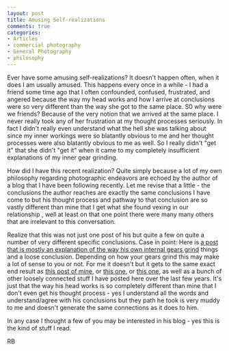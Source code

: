 ```yaml
---
layout: post
title: Amusing Self-realizations
comments: true
categories:
- Articles
- commercial photography
- General Photography
- philosophy
---
```

Ever have some amusing self-realizations? It doesn't happen often, when it does I am usually amused. This happens every once in a while - I had a friend some time ago that I often confounded, confused, frustrated, and angered because the way my head works and how I arrive at conclusions were so very different than the way she got to the same place. S0 why were we friends? Because of the very notion that we arrived at the same place. I never really took any of her frustration at my thought processes seriously. In fact I didn't really even understand what the hell she was talking about since my inner workings were so blatantly obvious to me and her thought processes were also blatantly obvious to me as well. So I really didn't "get it" that she didn't "get it" when it came to my completely insufficient explanations of my inner gear grinding.

How did I have this recent realization? Quite simply because a lot of my own philosophy regarding photographic endeavors are echoed by the author of a blog that I have been following recently. Let me revise that a little - the conclusions the author reaches are exactly the same conclusions I have come to but his thought process and pathway to that conclusion are so vastly different than mine that I get what she found vexing in our relationship , well at least on that one point there were many many others that are irrelevant to this conversation.

Realize that this was not just one post of his but quite a few on quite a number of very different specific conclusions. Case in point: Here is <a href="http://www.ultrasomething.com/photography/2011/06/lobotomy-please/">a post that is mostly an explanation of the way his own internal gears grind</a> things and a loose conclusion. Depending on how your gears grind this may make a lot of sense to you or not. For me it doesn't but it gets to the same exact end result as <a href="http://photo.rwboyer.com/2010/07/27/photography-media-materials-and-purpose/">this post of mine</a>, or <a href="http://photo.rwboyer.com/2011/07/03/photographic-philosophy/">this one</a>, or <a href="http://photo.rwboyer.com/2010/08/29/professional-photography-state-of-the-union/">this one</a>, as well as a bunch of other loosely connected stuff I have posted here over the last few years. It's just that the way his head works is so completely different than mine that I don't even get his thought process - yes I understand all the words and understand/agree with his conclusions but they path he took is very muddy to me and doesn't generate the same connections as it does to him.

In any case I thought a few of you may be interested in his blog - yes this is the kind of stuff I read.

RB
